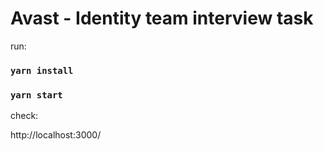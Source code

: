 # Avast - Identity team interview task

run:
### `yarn install`
### `yarn start`

check:

http://localhost:3000/
